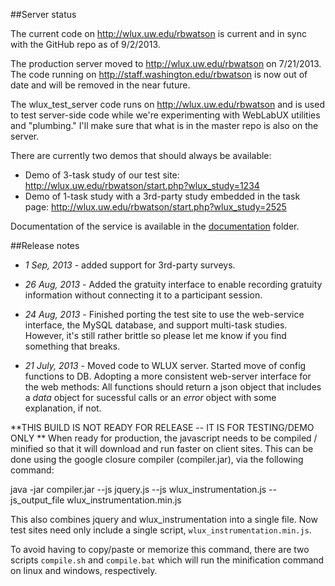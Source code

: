 ##Server status

The current code on http://wlux.uw.edu/rbwatson is current and in sync with the GitHub repo as of 9/2/2013.

The production server moved to http://wlux.uw.edu/rbwatson on 7/21/2013. The code running on http://staff.washington.edu/rbwatson is now out of date and will be removed in the near future.

The wlux_test_server code runs on http://wlux.uw.edu/rbwatson and is used to test server-side code while we're experimenting with WebLabUX utilities and "plumbing." I'll make sure that what is in the master repo is also on the server.

There are currently two demos that should always be available:
* Demo of 3-task study of our test site: http://wlux.uw.edu/rbwatson/start.php?wlux_study=1234 
* Demo of 1-task study with a 3rd-party study embedded in the task page: http://wlux.uw.edu/rbwatson/start.php?wlux_study=2525

Documentation of the service is available in the [documentation](/documentation/_top.md) folder.

##Release notes
* *1 Sep, 2013* - added support for 3rd-party surveys.

* *26 Aug, 2013* - Added the gratuity interface to enable recording gratuity information without connecting it to a participant session.

* *24 Aug, 2013* - Finished porting the test site to use the web-service interface, the MySQL database, and support multi-task studies. However, it's still rather brittle so please let me know if you find something that breaks.

* *21 July, 2013* - Moved code to WLUX server. Started move of config functions to DB. Adopting a more consistent web-server interface for the web methods: All functions should return a json object that includes a _data_ object for sucessful calls or an _error_ object with some explanation, if not.

**THIS BUILD IS NOT READY FOR RELEASE -- IT IS FOR TESTING/DEMO ONLY **
When ready for production, the javascript needs to be compiled / minified so that it
will download and run faster on client sites. This can be done using the google closure 
compiler (compiler.jar), via the following command:

   java -jar compiler.jar --js jquery.js --js wlux_instrumentation.js --js_output_file wlux_instrumentation.min.js

This also combines jquery and wlux_instrumentation into a single file. Now test sites need 
only include a single script, `wlux_instrumentation.min.js`.

To avoid having to copy/paste or memorize this command, there are two scripts `compile.sh` and
`compile.bat` which will run the minification command on linux and windows, respectively.